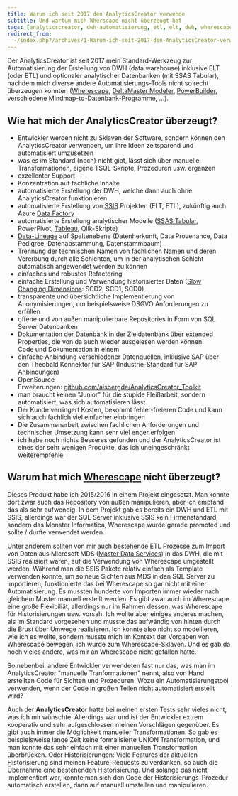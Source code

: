 ```yaml
---
title: Warum ich seit 2017 den AnalyticsCreator verwende
subtitle: Und wartum mich Wherscape nicht überzeugt hat
tags: [analyticscreator, dwh-automatisierung, etl, elt, dwh, wherescape, data-lineage, slow-changing-dimension, scd, ssas-tabular, ssas]
redirect_from:
  -/index.php?/archives/1-Warum-ich-seit-2017-den-AnalyticsCreator-verwende.html
---
```


Der AnalyticsCreator ist seit 2017 mein Standard-Werkzeug zur Automatisierung der Erstellung von DWH (data warehouse) inklusive ELT (oder ETL) und optionaler analytischer Datenbanken (mit SSAS Tabular), nachdem mich diverse andere Automatisierungs-Tools nicht so recht überzeugen konnten ([Wherescape](https://www.wherescape.com/), [DeltaMaster Modeler](https://www.bissantz.de/know-how/crew/deltamaster-modeler-individuelle-datenmodel-lanpassung-nach-deploy/), [PowerBuilder](https://www.appeon.com/products/powerbuilder), verschiedene Mindmap-to-Datenbank-Programme, ...).

## Wie hat mich der AnalyticsCreator überzeugt?

- Entwickler werden nicht zu Sklaven der Software, sondern können den AnalyticsCreator verwenden, um ihre Ideen zeitsparend und automatisiert umzusetzen  
- was es im Standard (noch) nicht gibt, lässt sich über manuelle Transformationen, eigene TSQL-Skripte, Prozeduren usw. ergänzen  
- exzellenter Support  
- Konzentration auf fachliche Inhalte  
- automatisierte Erstellung der DWH, welche dann auch ohne AnalyticsCreator funktionieren  
- automatisierte Erstellung von [SSIS](https://docs.microsoft.com/de-de/sql/integration-services/sql-server-integration-services?view=sql-server-ver15) Projekten (ELT, ETL), zukünftig auch Azure [Data Factory](https://azure.microsoft.com/de-de/services/data-factory/)  
- automatisierte Erstellung analytischer Modelle ([SSAS Tabular](https://docs.microsoft.com/de-de/analysis-services/tabular-models/tabular-models-ssas?view=asallproducts-allversions), PowerPivot, [Tableau](https://www.tableau.com/de-de), Qlik-Skripte)  
- [Data-Lineage](https://de.wikipedia.org/wiki/Data-Lineage) auf Spaltenebene (Datenherkunft, Data Provenance, Data Pedigree, Datenabstammung, Datenstammbaum)  
- Trennung der technischen Namen von fachlichen Namen und deren Vererbung durch alle Schichten, um in der analytischen Schicht automatisch angewendet werden zu können  
- einfaches und robustes Refactoring  
- einfache Erstellung und Verwendung historisierter Daten ([Slow Changing Dimensions](https://de.wikipedia.org/wiki/Slowly_Changing_Dimensions): SCD2, SCD1, SCD0)  
- transparente und übersichtliche Implementierung von Anonymisierungen, um beispielsweise DSGVO Anforderungen zu erfüllen  
- offene und von außen manipulierbare Repositories in Form von SQL Server Datenbanken  
- Dokumentation der Datenbank in der Zieldatenbank über extended Properties, die von da auch wieder ausgelesen werden können:  
  Code und Dokumentation in einem  
- einfache Anbindung verschiedener Datenquellen, inklusive SAP über den Theobald Konnektor für SAP (Industrie-Standard für SAP Anbindungen)  
- OpenSource Erweiterungen: [github.com/aisbergde/AnalyticsCreator_Toolkit](https://github.com/aisbergde/AnalyticsCreator_Toolkit)  
- man braucht keinen "Junior" für die stupide Fleißarbeit, sondern automatisiert, was sich automatisieren lässt  
- Der Kunde verringert Kosten, bekommt fehler-freieren Code und kann sich auch fachlich viel einfacher einbringen  
- Die Zusammenarbeit zwischen fachlichen Anforderungen und technischer Umsetzung kann sehr viel enger erfolgen  
- ich habe noch nichts Besseres gefunden und der AnalyticsCreator ist eines der sehr wenigen Produkte, das ich uneingeschränkt weiterempfehle  

## Warum hat mich [Wherescape](https://www.wherescape.com/) nicht überzeugt?

Dieses Produkt habe ich 2015/2016 in einem Projekt eingesetzt. Man konnte dort zwar auch das Repository von außen manipulieren, aber ich empfand das als sehr aufwendig. In dem Projekt gab es bereits ein DWH und ETL mit SSIS, allerdings war der SQL Server inklusive SSIS kein Firmenstandard, sondern das Monster Informatica, Wherescape wurde gerade promoted und sollte / durfte verwendet werden.  

Unter anderem sollten von mir auch bestehende ETL Prozesse zum Import von Daten aus Microsoft MDS ([Master Data Services](https://docs.microsoft.com/de-de/sql/master-data-services/master-data-services?view=sql-server-2014&viewFallbackFrom=sqlallproducts-allversions "Master Data Services")) in das DWH, die mit SSIS realisiert waren, auf die Verwendung von Wherescape umgestellt werden. Während man die SSIS Pakete relativ einfach als Template verwenden konnte, um so neue Sichten aus MDS in den SQL Server zu importieren, funktionierte das bei Wherescape so gar nicht mit einer Automatisierung. Es mussten hunderte von Importen immer wieder nach gleichem Muster manuell erstellt werden. Es gibt zwar auch im Wherescape eine große Flexibiliät, allerdings nur im Rahmen dessen, was Wherescape für Historisierungen usw. vorsah. Ich wollte aber einiges anderes machen, als im Standard vorgesehen und musste das aufwändig von hinten durch die Brust über Umwege realisieren. Ich konnte also nicht so modellieren, wie ich es wollte, sondern musste mich im Kontext der Vorgaben von Wherescape bewegen, ich wurde zum Wherescape-Sklaven. Und es gab da noch vieles andere, was mir an Wherescape nicht gefallen hatte.  

So nebenbei: andere Entwickler verwendeten fast nur das, was man im AnalyticsCreator "manuelle Tranformationen" nennt, also von Hand erstellten Code für Sichten und Prozeduren. Wozu ein Automatisierungstool verwenden, wenn der Code in großen Teilen nicht automatisiert erstellt wird?  

Auch der **AnalyticsCreator** hatte bei meinen ersten Tests sehr vieles nicht, was ich mir wünschte. Allerdings war und ist der Entwickler extrem kooperativ und sehr aufgeschlossen meinen Vorschlägen gegenüber. Es gibt auch immer die Möglichkeit manueller Transformationen. So gab es beispielsweise lange Zeit keine formalisierte UNION Transformation, und man konnte das sehr einfach mit einer manuellen Transformation überbrücken. Oder Historisierungen: Viele Features der aktuellen Historisierung sind meinen Feature-Requests zu verdanken, so auch die Übernahme eine bestehenden Historisierung. Und solange das nicht implementiert war, konnte man sich den Code der Historisierungs-Prozedur automatisch erstellen, dann auf manuell umstellen und manipulieren.
